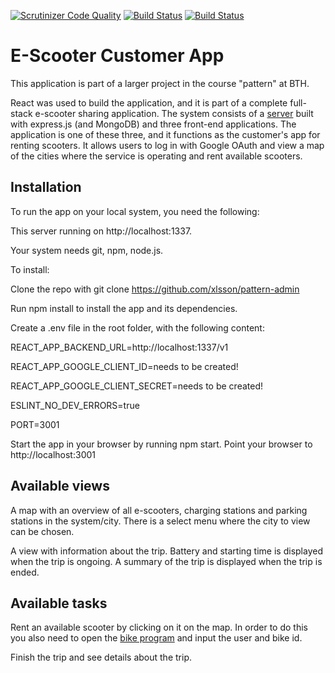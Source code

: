 [![Scrutinizer Code Quality](https://scrutinizer-ci.com/g/richardstg/bike-customer-app/badges/quality-score.png?b=main)](https://scrutinizer-ci.com/g/richardstg/bike-customer-app/?branch=main)
[![Build Status](https://scrutinizer-ci.com/g/richardstg/bike-customer-app/badges/build.png?b=main)](https://scrutinizer-ci.com/g/richardstg/bike-customer-app/build-status/main)
[![Build Status](https://app.travis-ci.com/richardstg/bike-customer-app.svg?branch=main)](https://app.travis-ci.com/richardstg/bike-customer-app)

# E-Scooter Customer App

This application is part of a larger project in the course "pattern" at BTH.

React was used to build the application, and it is part of a complete full-stack e-scooter sharing application. The system consists of a [server](https://github.com/wadholm/pattern-backend) built with express.js (and MongoDB) and three front-end applications. The application is one of these three, and it functions as the customer's app for renting scooters. It allows users to log in with Google OAuth and view a map of the cities where the service is operating and rent available scooters.

## Installation

To run the app on your local system, you need the following:

This server running on http://localhost:1337.

Your system needs git, npm, node.js.

To install:

Clone the repo with git clone https://github.com/xlsson/pattern-admin

Run npm install to install the app and its dependencies.

Create a .env file in the root folder, with the following content:

REACT_APP_BACKEND_URL=http://localhost:1337/v1

REACT_APP_GOOGLE_CLIENT_ID=needs to be created!

REACT_APP_GOOGLE_CLIENT_SECRET=needs to be created!

ESLINT_NO_DEV_ERRORS=true

PORT=3001

Start the app in your browser by running npm start.
Point your browser to http://localhost:3001

## Available views

A map with an overview of all e-scooters, charging stations and parking stations in the system/city. There is a select menu where the city to view can be chosen.

A view with information about the trip. Battery and starting time is displayed when the trip is ongoing. A summary of the trip is displayed when the trip is ended.

## Available tasks

Rent an available scooter by clicking on it on the map. In order to do this you also need to open the [bike program](https://github.com/freddyph/pattern-bikeprogram) and input the user and bike id.

Finish the trip and see details about the trip.
